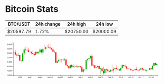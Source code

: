 # Bitcoin Stats

BTC/USDT|24h change|24h high|24h low|
|---|---|---|---|
|$20597.79|1.72%|$20750.00|$20000.09|

<img src="./chart.svg">
